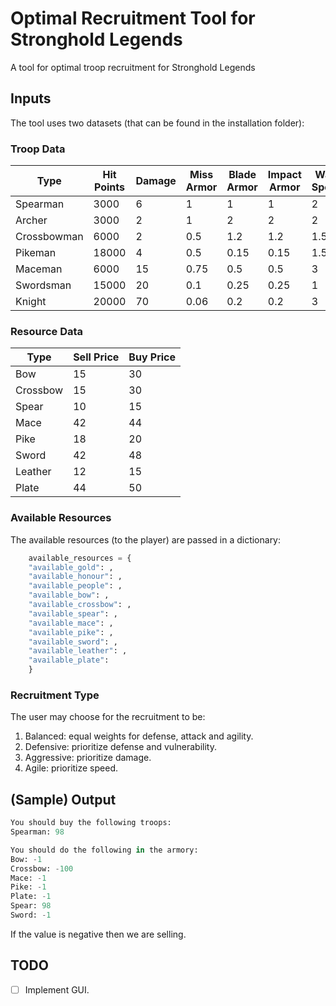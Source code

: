 #  Optimal Recruitment Tool for Stronghold Legends

A tool for optimal troop recruitment for Stronghold Legends 

##  Inputs

The tool uses two datasets (that can be found in the installation folder):

### Troop Data
| Type        | Hit Points | Damage | Miss Armor | Blade Armor | Impact Armor | Walk Speed | Run Speed | Gold Cost | Honour Cost |
|-------------|------------|--------|------------|-------------|--------------|------------|-----------|-----------|-------------|
| Spearman    | 3000        | 6      | 1          | 1           | 1            | 2          | 4         | 6         | 0           |
| Archer      | 3000        | 2      | 1          | 2           | 2            | 2          | 5         | 12        | 0           |
| Crossbowman | 6000        | 2      | 0.5        | 1.2         | 1.2          | 1.5        | 2.5       | 12        | 0           |
| Pikeman     | 18000       | 4      | 0.5        | 0.15        | 0.15         | 1.5        | 2.5       | 10        | 0           |
| Maceman     | 6000        | 15     | 0.75       | 0.5         | 0.5          | 3          | 8         | 10        | 0           |
| Swordsman   | 15000       | 20     | 0.1        | 0.25        | 0.25         | 1          | 2         | 40        | 5           |
| Knight      | 20000       | 70     | 0.06       | 0.2         | 0.2          | 3          | 8         | 200       | 50          |

### Resource Data
| Type        | Sell Price | Buy Price |
|-------------|------------|-----------|
| Bow         | 15         | 30        |
| Crossbow    | 15         | 30        |
| Spear       | 10         | 15        |
| Mace        | 42         | 44        |
| Pike        | 18         | 20        |
| Sword       | 42         | 48        |
| Leather     | 12         | 15        |
| Plate       | 44         | 50        |

### Available Resources
The available resources (to the player) are passed in a dictionary:

```python
    available_resources = {
    "available_gold": ,
    "available_honour": , 
    "available_people": , 
    "available_bow": ,
    "available_crossbow": , 
    "available_spear": , 
    "available_mace": , 
    "available_pike": , 
    "available_sword": , 
    "available_leather": , 
    "available_plate": 
    }
```
### Recruitment Type
The user may choose for the recruitment to be:
1) Balanced: equal weights for defense, attack and agility.
2) Defensive: prioritize defense and vulnerability.
3) Aggressive: prioritize damage.
4) Agile: prioritize speed.


##  (Sample) Output

```python
You should buy the following troops:
Spearman: 98

You should do the following in the armory:
Bow: -1
Crossbow: -100
Mace: -1
Pike: -1
Plate: -1
Spear: 98
Sword: -1
```

If the value is negative then we are selling.

## TODO

- [ ] Implement GUI.

